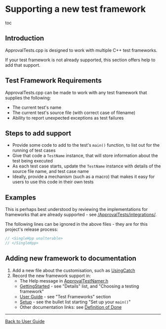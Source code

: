 <a id="top"></a>

# Supporting a new test framework

toc


## Introduction

ApprovalTests.cpp is designed to work with multiple C++ test frameworks.

If your test framework is not already supported, this section offers help to add that support. 

## Test Framework Requirements

ApprovalTests.cpp can be made to work with any test framework that supplies the following:

* The current test's name 
* The current test's source file (with correct case of filename) 
* Ability to report unexpected exceptions as test failures 

## Steps to add support

* Provide some code to add to the test's `main()` function, to list out for the running of test cases
* Give that code a `TestName` instance, that will store information about the test being executed
* As each test case starts, update the `TestName` instance with details of the source file name, and test case name
* Ideally, provide a mechanism (such as a macro) that makes it easy for users to use this code in their own tests

## Examples

This is perhaps best understood by reviewing the implementations for frameworks that are already supported - see [/ApprovalTests/integrations/](/ApprovalTests/integrations/).
 
The following lines can be ignored in the above files - they are for this project's release process:

```cpp
// <SingleHpp unalterable>
// </SingleHpp>
``` 

## Adding new framework to documentation

1. Add a new file about the customisation, such as [UsingCatch](/doc/UsingCatch.md#top)
2. Record the new framework support in:
    * The Help message in [ApprovalTestNamer.h](/ApprovalTests/namers/ApprovalTestNamer.h)
    * [GettingStarted](/doc/GettingStarted.md#top) - see "Details" list, and "Choosing a testing framework"
    * [User Guide](/doc/README.md#test-frameworks) - see "Test Frameworks" section
    * [Setup](/doc/Setup.md#top) - see the bullet list starting "Set up your `main()`"
    * Other documentation links: see [Definition of Done](/doc/Contributing.md#definition-of-done)


---

[Back to User Guide](/doc/README.md#top)
